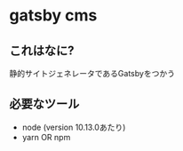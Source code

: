 # gatsby cms

## これはなに?

静的サイトジェネレータであるGatsbyをつかう

## 必要なツール

- node (version 10.13.0あたり)
- yarn OR npm
